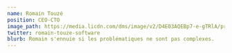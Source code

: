 ```yaml
---
name: Romain Touzé
position: CEO-CTO
image_path: https://media.licdn.com/dms/image/v2/D4E03AQEBp7-e-gTRlA/profile-displayphoto-shrink_200_200/B4EZSyc5peGgAc-/0/1738160708646?e=1756944000&v=beta&t=A7e_KXK_KqYtIX8UpkH9hP5TxiyFu6B13szdXCJ1ffI
twitter: romain-touze-software
blurb: Romain s'ennuie si les problématiques ne sont pas complexes.
---
```

